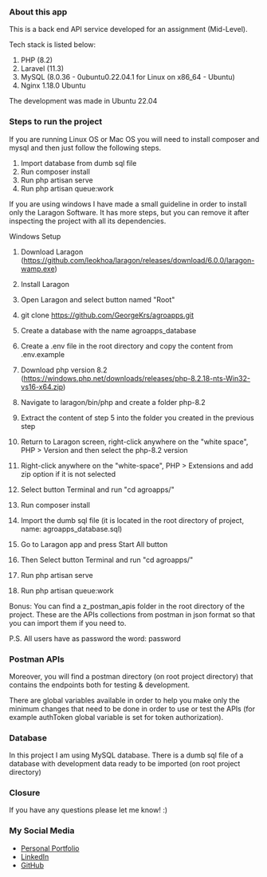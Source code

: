 ### About this app
This is a back end API service developed for an assignment (Mid-Level).

Tech stack is listed below:
1) PHP (8.2)
2) Laravel (11.3)
3) MySQL (8.0.36 - 0ubuntu0.22.04.1 for Linux on x86_64 - Ubuntu)
4) Nginx 1.18.0 Ubuntu

The development was made in Ubuntu 22.04

### Steps to run the project
If you are running Linux OS or Mac OS you will need to install composer and mysql and then just follow the following steps.
1) Import database from dumb sql file
2) Run composer install
3) Run php artisan serve
4) Run php artisan queue:work
 
If you are using windows I have made a small guideline in order to install only the Laragon Software.
It has more steps, but you can remove it after inspecting the project with all its dependencies.

Windows Setup
1) Download Laragon (https://github.com/leokhoa/laragon/releases/download/6.0.0/laragon-wamp.exe)
2) Install Laragon

3) Open Laragon and select button named "Root"
4) git clone https://github.com/GeorgeKrs/agroapps.git
5) Create a database with the name agroapps_database
6) Create a .env file in the root directory and copy the content from .env.example

7) Download php version 8.2 (https://windows.php.net/downloads/releases/php-8.2.18-nts-Win32-vs16-x64.zip)
8) Navigate to laragon/bin/php and create a folder php-8.2
9) Extract the content of step 5 into the folder you created in the previous step
10) Return to Laragon screen, right-click anywhere on the "white space", PHP > Version and then select the php-8.2 version
11) Right-click anywhere on the "white-space", PHP > Extensions and add zip option if it is not selected

12) Select button Terminal and run "cd agroapps/"
13) Run composer install

14) Import the dumb sql file (it is located in the root directory of project, name: agroapps_database.sql)

15) Go to Laragon app and press Start All button
16) Then Select button Terminal and run "cd agroapps/"
17) Run php artisan serve
18) Run php artisan queue:work

Bonus:
You can find a z_postman_apis folder in the root directory of the project. 
These are the APIs collections from postman in json format so that you can import them if you need to.

P.S. All users have as password the word: password

### Postman APIs
Moreover, you will find a postman directory (on root project directory) that contains the endpoints both for
testing & development. 

There are global variables available in order to help you make only the minimum
changes that need to be done in order to use or test the APIs (for example authToken global variable is set for
token authorization).

### Database
In this project I am using MySQL database. There is a dumb sql file of a database with development data
ready to be imported (on root project directory)

### Closure
If you have any questions please let me know! :)

### My Social Media
- [Personal Portfolio](https://georgekoursoumis.web.app/)
- [LinkedIn](https://www.linkedin.com/in/gkoursoumis/)
- [GitHub](https://github.com/GeorgeKrs)
